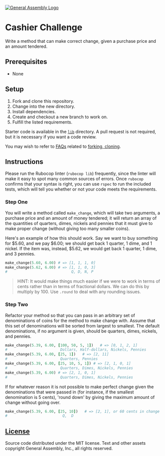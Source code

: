 [![General Assembly Logo](https://camo.githubusercontent.com/1a91b05b8f4d44b5bbfb83abac2b0996d8e26c92/687474703a2f2f692e696d6775722e636f6d2f6b6538555354712e706e67)](https://generalassemb.ly/education/web-development-immersive)

# Cashier Challenge

Write a method that can make correct change, given a purchase price and an
amount tendered.

## Prerequisites

-   None

## Setup

1.  Fork and clone this repository.
1.  Change into the new directory.
1.  Install dependencies.
1.  Create and checkout a new branch to work on.
1.  Fulfill the listed requirements.

Starter code is available in the [`lib`](lib) directory.
A pull request is not required,
but it is necessary if you want a code review.

You may wish to refer to [FAQs](https://github.com/ga-wdi-boston/meta/wiki/)
related to [forking,
cloning](https://github.com/ga-wdi-boston/meta/wiki/ForkAndClone).

## Instructions

Please run the Rubocop linter (`rubocop lib`) frequently, since the linter will
make it easy to spot many common sources of errors.
Once `rubocop` confirms that your syntax is right, you can use `rspec` to run
the included tests, which will tell you whether or not your code
meets the requirements.

### Step One

You will write a method called `make_change`, which will take two arguments,
a purchase price and an amount of money tendered; it will return an array of the
quantities of quarters, dimes, nickels and pennies that it must give to make
proper change (without giving too many smaller coins).

Here's an example of how this should work.
Say we want to buy something for $5.60, and we pay $6.00;
we should get back 1 quarter, 1 dime, and 1 nickel. If the item was, instead,
$5.62, we would get back 1 quarter, 1 dime, and 3 pennies.

```ruby
make_change(5.60, 6.00) # => [1, 1, 1, 0]
make_change(5.62, 6.00) # => [1, 1, 0, 3]
#                             Q, D, N, P
```

> HINT: It would make things much easier if we were to work in terms of cents
> rather than in terms of fractional dollars. We can do this by multiply by 100.
> Use `.round` to deal with any rounding issues.

### Step Two

Refactor your method so that you can pass in an arbitrary set of denominations
of coins for the method to make change with.
Assume that this set of denominations will be sorted from largest to smallest.
The default denominations, if no argument is given,
should be quarters, dimes, nickels, and pennies.

```ruby
make_change(5.39, 6.00, [100, 50, 5, 1])   # => [0, 1, 2, 1]
#                        Dollars, Half-dollars, Nickels, Pennies
make_change(5.39, 6.00, [25, 1])   # => [2, 11]
#                        Quarters, Pennies
make_change(5.39, 6.00, [25, 10, 5, 1]) # => [2, 1, 0, 1]
#                        Quarters, Dimes, Nickels, Pennies
make_change(5.39, 6.00) # => [2, 1, 0, 1]
#                        Quarters, Dimes, Nickels, Pennies
```

If for whatever reason it is not possible to make perfect change given the
denominations that were passed in (for instance, if the smallest denomination
is 5 cents), 'round down' by giving the maximum amount of change without going
over.

```ruby
make_change(5.39, 6.00, [25, 10])   # => [2, 1], or 60 cents in change
#                         Q,  D
```

## [License](LICENSE)

Source code distributed under the MIT license. Text and other assets copyright
General Assembly, Inc., all rights reserved.
